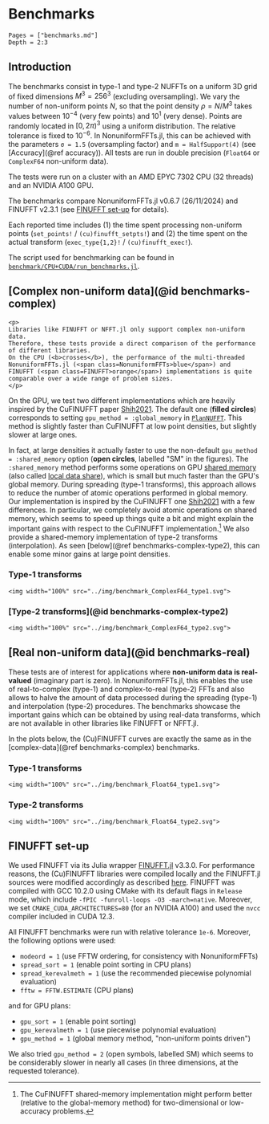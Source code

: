 # Benchmarks

```@contents
Pages = ["benchmarks.md"]
Depth = 2:3
```

## Introduction

The benchmarks consist in type-1 and type-2 NUFFTs on a uniform 3D grid of
fixed dimensions $M^3 = 256^3$ (excluding oversampling). We vary the number of
non-uniform points $N$, so that the point density $ρ = N / M^3$ takes values
between $10^{-4}$ (very few points) and $10^1$ (very dense).
Points are randomly located in $[0, 2π)^3$ using a uniform distribution.
The relative tolerance is fixed to $10^{-6}$.
In NonuniformFFTs.jl, this can be achieved with the parameters `σ = 1.5`
(oversampling factor) and `m = HalfSupport(4)` (see [Accuracy](@ref accuracy)).
All tests are run in double precision (`Float64` or `ComplexF64` non-uniform data).

The tests were run on a cluster with an AMD EPYC 7302 CPU (32 threads) and an
NVIDIA A100 GPU.

The benchmarks compare NonuniformFFTs.jl v0.6.7 (26/11/2024) and FINUFFT v2.3.1
(see [FINUFFT set-up](@ref) for details).

Each reported time includes (1) the time spent processing non-uniform points
(`set_points!` / `(cu)finufft_setpts!`) and (2) the time spent on the actual transform (`exec_type{1,2}!` / `(cu)finufft_exec!`).

The script used for benchmarking can be found in [`benchmark/CPU+CUDA/run_benchmarks.jl`](https://github.com/jipolanco/NonuniformFFTs.jl/blob/master/benchmark/CPU+CUDA/run_benchmarks.jl).

## [Complex non-uniform data](@id benchmarks-complex)

```@raw html
<p>
Libraries like FINUFFT or NFFT.jl only support complex non-uniform data.
Therefore, these tests provide a direct comparison of the performance of different libraries.
On the CPU (<b>crosses</b>), the performance of the multi-threaded NonuniformFFTs.jl (<span class=NonuniformFFTs>blue</span>) and
FINUFFT (<span class=FINUFFT>orange</span>) implementations is quite comparable over a wide range of problem sizes.
</p>
```

On the GPU, we test two different implementations which are heavily inspired by the CuFINUFFT paper [Shih2021](@cite).
The default one (**filled circles**) corresponds to setting
`gpu_method = :global_memory` in [`PlanNUFFT`](@ref).
This method is slightly faster than CuFINUFFT at low point densities, but
slightly slower at large ones.

In fact, at large densities it actually faster to use the non-default
`gpu_method = :shared_memory` option (**open circles**, labelled "SM" in the figures).
The `:shared_memory` method performs some operations on GPU [shared
memory](https://developer.nvidia.com/blog/using-shared-memory-cuda-cc/) (also called [local data share](https://rocm.docs.amd.com/projects/HIP/en/latest/understand/hardware_implementation.html#local-data-share)), which is small but much faster than the GPU's global memory.
During spreading (type-1 transforms), this approach allows to reduce the number
of atomic operations performed in global memory.
Our implementation is inspired by the CuFINUFFT one [Shih2021](@cite) with
a few differences.
In particular, we completely avoid atomic operations on shared memory, which
seems to speed up things quite a bit and might explain the important gains
with respect to the CuFINUFFT implementation.[^1]
We also provide a shared-memory implementation of type-2 transforms
(interpolation).
As seen [below](@ref benchmarks-complex-type2), this can enable some minor gains
at large point densities.

[^1]: The CuFINUFFT shared-memory implementation might perform better (relative to the global-memory method) for two-dimensional or low-accuracy problems.

### Type-1 transforms

```@raw html
<img width="100%" src="../img/benchmark_ComplexF64_type1.svg">
```

### [Type-2 transforms](@id benchmarks-complex-type2)

```@raw html
<img width="100%" src="../img/benchmark_ComplexF64_type2.svg">
```

## [Real non-uniform data](@id benchmarks-real)

These tests are of interest for applications where **non-uniform data is
real-valued** (imaginary part is zero).
In NonuniformFFTs.jl, this enables the use of real-to-complex (type-1) and complex-to-real (type-2)
FFTs and also allows to halve the amount of data processed during the spreading
(type-1) and interpolation (type-2) procedures.
The benchmarks showcase the important gains which can be obtained by using real-data
transforms, which are not available in other libraries like FINUFFT or NFFT.jl.

In the plots below, the (Cu)FINUFFT curves are exactly the same as in the
[complex-data](@ref benchmarks-complex) benchmarks.

### Type-1 transforms

```@raw html
<img width="100%" src="../img/benchmark_Float64_type1.svg">
```

### Type-2 transforms

```@raw html
<img width="100%" src="../img/benchmark_Float64_type2.svg">
```

## FINUFFT set-up

We used FINUFFT via its Julia wrapper [FINUFFT.jl](https://github.com/ludvigak/FINUFFT.jl) v3.3.0. For
performance reasons, the (Cu)FINUFFT libraries were compiled locally and the
FINUFFT.jl sources were modified accordingly as described
[here](https://github.com/ludvigak/FINUFFT.jl?tab=readme-ov-file#advanced-installation-and-locally-compiling-binaries).
FINUFFT was compiled with GCC 10.2.0 using CMake with its default flags in `Release` mode, which include `-fPIC -funroll-loops -O3 -march=native`.
Moreover, we set `CMAKE_CUDA_ARCHITECTURES=80` (for an NVIDIA A100) and used the `nvcc` compiler included in CUDA 12.3.

All FINUFFT benchmarks were run with relative tolerance `1e-6`.
Moreover, the following options were used:

- `modeord = 1` (use FFTW ordering, for consistency with NonuniformFFTs)
- `spread_sort = 1` (enable point sorting in CPU plans)
- `spread_kerevalmeth = 1` (use the recommended piecewise polynomial evaluation)
- `fftw = FFTW.ESTIMATE` (CPU plans)

and for GPU plans:

- `gpu_sort = 1` (enable point sorting)
- `gpu_kerevalmeth = 1` (use piecewise polynomial evaluation)
- `gpu_method = 1` (global memory method, "non-uniform points driven")

We also tried `gpu_method = 2` (open symbols, labelled SM) which seems to be
considerably slower in nearly all cases (in three dimensions, at the requested tolerance).
